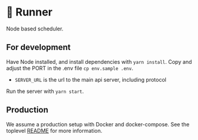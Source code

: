 # 🏃 Runner

Node based scheduler.

## For development

Have Node installed, and install dependencies with `yarn install`.
Copy and adjust the PORT in the .env file `cp env.sample .env`.
- `SERVER_URL` is the url to the main api server, including protocol

Run the server with `yarn start`.


## Production

We assume a production setup with Docker and docker-compose. See the toplevel [README](../REadme.md) for more information.
